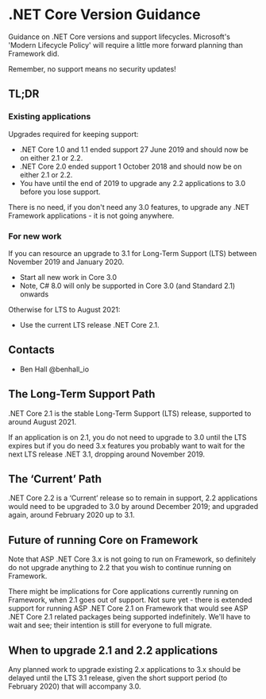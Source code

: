 # .NET Core Version Guidance

Guidance on .NET Core versions and support lifecycles. Microsoft's 'Modern Lifecycle Policy' will require a little more forward planning than Framework did.

Remember, no support means no security updates!

## TL;DR

### Existing applications

Upgrades required for keeping support:

- .NET Core 1.0 and 1.1 ended support 27 June 2019 and should now be on either 2.1 or 2.2.
- .NET Core 2.0 ended support 1 October 2018 and should now be on either 2.1 or 2.2.
- You have until the end of 2019 to upgrade any 2.2 applications to 3.0 before you lose support.

There is no need, if you don't need any 3.0 features, to upgrade any .NET Framework applications - it is not going anywhere.

### For new work

If you can resource an upgrade to 3.1 for Long-Term Support (LTS) between November 2019 and January 2020.

- Start all new work in Core 3.0
- Note, C# 8.0 will only be supported in Core 3.0 (and Standard 2.1) onwards

Otherwise for LTS to August 2021:

- Use the current LTS release .NET Core 2.1.

## Contacts

- Ben Hall @benhall_io

## The Long-Term Support Path

.NET Core 2.1 is the stable Long-Term Support (LTS) release, supported to around August 2021.

If an application is on 2.1, you do not need to upgrade to 3.0 until the LTS expires but if you do need 3.x features you probably want to wait for the next LTS release .NET 3.1, dropping around November 2019.

## The ‘Current’ Path

.NET Core 2.2 is a ‘Current’ release so to remain in support, 2.2 applications would need to be upgraded to 3.0 by around December 2019; and upgraded again, around February 2020 up to 3.1.

## Future of running Core on Framework

Note that ASP .NET Core 3.x is not going to run on Framework, so definitely do not upgrade anything to 2.2 that you wish to continue running on Framework.

There might be implications for Core applications currently running on Framework, when 2.1 goes out of support. Not sure yet - there is extended support for running ASP .NET Core 2.1 on Framework that would see ASP .NET Core 2.1 related packages being supported indefinitely. We'll have to wait and see; their intention is still for everyone to full migrate.

## When to upgrade 2.1 and 2.2 applications

Any planned work to upgrade existing 2.x applications to 3.x should be delayed until the LTS 3.1 release, given the short support period (to February 2020) that will accompany 3.0.
